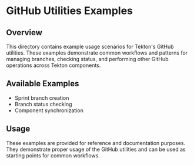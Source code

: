# GitHub Utilities Examples

## Overview

This directory contains example usage scenarios for Tekton's GitHub utilities. These examples demonstrate common workflows and patterns for managing branches, checking status, and performing other GitHub operations across Tekton components.

## Available Examples

- Sprint branch creation
- Branch status checking
- Component synchronization

## Usage

These examples are provided for reference and documentation purposes. They demonstrate proper usage of the GitHub utilities and can be used as starting points for common workflows.